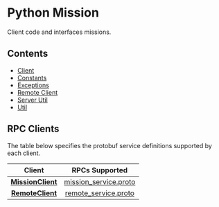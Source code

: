 <!--
Copyright (c) 2022 Boston Dynamics, Inc.  All rights reserved.

Downloading, reproducing, distributing or otherwise using the SDK Software
is subject to the terms and conditions of the Boston Dynamics Software
Development Kit License (20191101-BDSDK-SL).
-->

# Python Mission

Client code and interfaces missions.

## Contents

* [Client](client)
* [Constants](constants)
* [Exceptions](exceptions)
* [Remote Client](remote_client)
* [Server Util](server_util)
* [Util](util)

## RPC Clients
The table below specifies the protobuf service definitions supported by each client.

| Client | RPCs Supported  |
|:------:|:-------------:|
| [**MissionClient**](./client.py) | [mission_service.proto](../../../../../protos/bosdyn/api/mission/mission_service.proto) |
| [**RemoteClient**](./remote_client.py) | [remote_service.proto](../../../../../protos/bosdyn/api/mission/remote_service.proto) |
